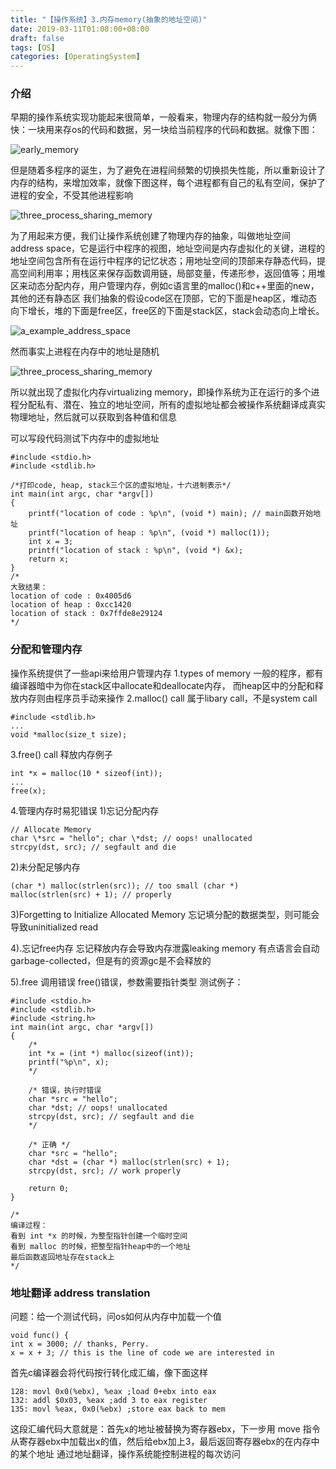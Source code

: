 ```yaml
---
title: "【操作系统】3.内存memory(抽象的地址空间)"
date: 2019-03-11T01:08:00+08:00
draft: false
tags: [OS]
categories: [OperatingSystem]
---
```

<!--more-->

### 介绍

早期的操作系统实现功能起来很简单，一般看来，物理内存的结构就一般分为俩快：一块用来存os的代码和数据，另一块给当前程序的代码和数据。就像下图： 

![early_memory](/img/2018/03/early_memory.png) 

但是随着多程序的诞生，为了避免在进程间频繁的切换损失性能，所以重新设计了内存的结构，来增加效率，就像下图这样，每个进程都有自己的私有空间，保护了进程的安全，不受其他进程影响

![three_process_sharing_memory](/img/2018/03/three_process_sharing_memory.png) 

为了用起来方便，我们让操作系统创建了物理内存的抽象，叫做地址空间 address space，它是运行中程序的视图，地址空间是内存虚拟化的关键，进程的地址空间包含所有在运行中程序的记忆状态；用地址空间的顶部来存静态代码，提高空间利用率；用栈区来保存函数调用链，局部变量，传递形参，返回值等；用堆区来动态分配内存，用户管理内存，例如c语言里的malloc()和c++里面的new，其他的还有静态区 我们抽象的假设code区在顶部，它的下面是heap区，堆动态向下增长，堆的下面是free区，free区的下面是stack区，stack会动态向上增长。

![a_example_address_space](/img/2018/03/a_example_address_space.png) 

然而事实上进程在内存中的地址是随机

![three_process_sharing_memory](/img/2018/03/three_process_sharing_memory.png) 

所以就出现了虚拟化内存virtualizing memory，即操作系统为正在运行的多个进程分配私有、潜在、独立的地址空间，所有的虚拟地址都会被操作系统翻译成真实物理地址，然后就可以获取到各种值和信息

可以写段代码测试下内存中的虚拟地址

    #include <stdio.h>
    #include <stdlib.h>
    
    /*打印code, heap, stack三个区的虚拟地址，十六进制表示*/
    int main(int argc, char *argv[])
    {
        printf("location of code : %p\n", (void *) main); // main函数开始地址
        printf("location of heap : %p\n", (void *) malloc(1));
        int x = 3;
        printf("location of stack : %p\n", (void *) &x);
        return x;
    }
    /*
    大致结果：
    location of code : 0x4005d6
    location of heap : 0xcc1420
    location of stack : 0x7ffde8e29124
    */
    

### 分配和管理内存

操作系统提供了一些api来给用户管理内存
1.types of memory 一般的程序，都有编译器暗中为你在stack区中allocate和deallocate内存， 而heap区中的分配和释放内存则由程序员手动来操作
2.malloc() call 属于libary call，不是system call

    #include <stdlib.h>
    ...
    void *malloc(size_t size);
    

3.free() call 释放内存例子

    int *x = malloc(10 * sizeof(int));
    ...
    free(x);
    

4.管理内存时易犯错误
1)忘记分配内存

    // Allocate Memory 
    char \*src = "hello"; char \*dst; // oops! unallocated
    strcpy(dst, src); // segfault and die

2)未分配足够内存

    (char *) malloc(strlen(src)); // too small (char *)
    malloc(strlen(src) + 1); // properly

3)Forgetting to Initialize Allocated Memory 忘记填分配的数据类型，则可能会导致uninitialized read

4).忘记free内存 忘记释放内存会导致内存泄露leaking memory 有点语言会自动garbage-collected，但是有的资源gc是不会释放的

5).free 调用错误 free()错误，参数需要指针类型 测试例子：

    #include <stdio.h>
    #include <stdlib.h>
    #include <string.h>
    int main(int argc, char *argv[])
    {
        /*
        int *x = (int *) malloc(sizeof(int));
        printf("%p\n", x);
        */
    
        /* 错误，执行时错误
        char *src = "hello";
        char *dst; // oops! unallocated
        strcpy(dst, src); // segfault and die
        */
    
        /* 正确 */
        char *src = "hello";
        char *dst = (char *) malloc(strlen(src) + 1);
        strcpy(dst, src); // work properly
    
        return 0;
    }
    
    /*
    编译过程：
    看到 int *x 的时候，为整型指针创建一个临时空间
    看到 malloc 的时候，把整型指针heap中的一个地址
    最后函数返回地址存在stack上
    */
    

### 地址翻译 address translation

问题：给一个测试代码，问os如何从内存中加载一个值

    void func() {
    int x = 3000; // thanks, Perry.
    x = x + 3; // this is the line of code we are interested in
    

首先c编译器会将代码按行转化成汇编，像下面这样

    128: movl 0x0(%ebx), %eax ;load 0+ebx into eax
    132: addl $0x03, %eax ;add 3 to eax register
    135: movl %eax, 0x0(%ebx) ;store eax back to mem
    

这段汇编代码大意就是：首先x的地址被替换为寄存器ebx，下一步用 move 指令从寄存器ebx中加载出x的值，然后给ebx加上3，最后返回寄存器ebx的在内存中的某个地址 通过地址翻译，操作系统能控制进程的每次访问
